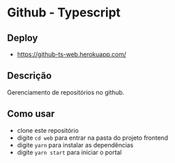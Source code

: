 # Github - Typescript

## Deploy

- https://github-ts-web.herokuapp.com/

## Descrição

Gerenciamento de repositórios no github.

## Como usar

- clone este repositório
- digite `cd web` para entrar na pasta do projeto frontend
- digite `yarn` para instalar as dependências
- digite `yarn start` para iniciar o portal
